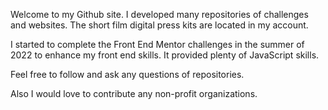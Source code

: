 Welcome to my Github site. I developed many repositories of challenges and websites. The short film digital press kits are located in my account. 

I started to complete the Front End Mentor challenges in the summer of 2022 to enhance my front end skills. It provided plenty of JavaScript skills.

Feel free to follow and ask any questions of repositories.

Also I would love to contribute any non-profit organizations. 
